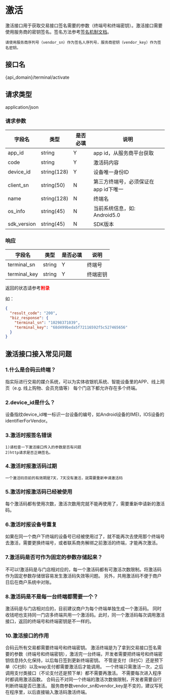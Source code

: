 # 激活
激活接口用于获取交易接口签名需要的参数（终端号和终端密钥）。激活接口需要使用服务商的密钥签名。签名方法参考[签名机制文档](https://wosai.gitbooks.io/hemayun-doc/content/zh-cn/api/sign.html)。

	请使用服务商序列号（vendor_sn）作为签名人序列号，服务商密钥（vendor_key）作为签名密钥。
## 接口名
{api_domain}/terminal/activate
## 请求类型
application/json
### 请求参数
字段名 | 类型 | 是否必填 | 说明
------ | ----- | -----| -----
app_id | string | Y | app id，从服务商平台获取
code | string | Y | 激活码内容
device_id | string(128) | Y | 设备唯一身份ID
client_sn | string(50) | N | 第三方终端号，必须保证在app id下唯一
name | string(128) | N | 终端名
os_info | string(45) | N |当前系统信息，如: Android5.0
sdk_version | string(45) | N | SDK版本

### 响应
字段名 | 类型 | 是否必填 | 说明
------ | ----- | -----| -----
terminal_sn | string | Y | 终端号
terminal_key | string | Y | 终端密钥

返回的状态请参考<font color="red">**附录**</font>

如：

```json
{
  "result_code": "200",
  "biz_response": {
    "terminal_sn": "10298371039",
    "terminal_key": "68d499beda5f72116592f5c527465656"
  }
}
```
## 激活接口接入常见问题

### 1.什么是合码云终端？
指实际进行交易的媒介系统，可以为实体收银机系统、智能设备里的APP、线上网页（e.g. 线上购物、会员充值等）
每个门店下都允许存在多个终端。

### 2.device_id是什么？
设备指纹device_id唯一标识一台设备的编号，如Android设备的IMEI，IOS设备的identifierForVendor。


### 3.激活时报签名错误
    1)请检查一下激活接口传入的参数是否有问题
    2)http请求是否正确签名。
    
### 4.激活时报激活码过期
    一个激活码目前的有效期是7天，7天没有激活，就需要重新申请激活码

### 5.激活时报激活码已经被使用
   每个激活码都有使用次数，激活次数用完就不能再使用了，需要重新申请新的激活码。
   
### 6.激活时报设备号重复
   如果在同一个商户下终端的设备号已经被使用过了，就不能再次去使用那个终端号去激活，需要更换终端号，或者联系商务解绑之前激活的终端，才能再次激活。
   
### 7.激活码是否可作为固定的参数存储起来？
不可以!激活码是与门店相对应的，每一个激活码都有可激活次数限制。将激活码作为固定参数存储很容易发生激活码失效等问题。
另外，共用激活码不便于商户日后在商户系统中对账。

### 8.激活码是不是每一台终端都需要一个？
激活码是与门店相对应的，目前建议商户为每个终端单独生成一个激活码。
同时收钱吧也支持同一门店多终端共用一个激活码。此时，同一个激活码每次调用激活接口，返回的终端号和终端密钥是不一样的。

### 10.激活接口的作用
合码云所有交易都需要终端号和终端密钥。
激活终端是为了拿到交易接口签名需要的参数（终端号和终端密钥），激活完一台终端，开发者需要把终端号和终端密钥信息持久化保持，以后每日签到更新终端密钥。
不管是支付（B扫C）还是预下单（C扫B）以及wap支付都需要激活后才能调用。
        一个终端只需激活一次，之后调用支付类接口（不论支付还是预下单）都不需要再激活。
	不需要每次进入程序时都调用激活函数。
	合码云不对同一个终端的激活次数做限制，开发者需要自行判断终端是否已激活。
	服务商参数vendor_sn和vendor_key是不变的，建议写死在程序里，以后直接输入激活码激活终端。
   

